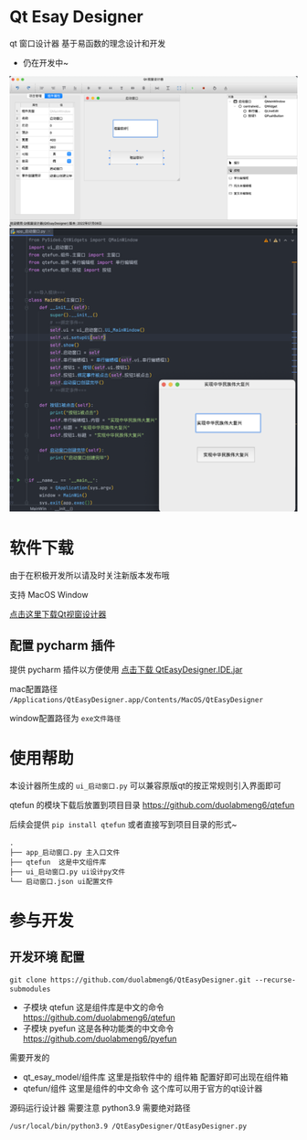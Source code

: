 # Qt Esay Designer

qt 窗口设计器 基于易函数的理念设计和开发

* 仍在开发中~

![](images/img1.png)
![](images/img2.png)


# 软件下载

由于在积极开发所以请及时关注新版本发布哦

支持 MacOS Window

[点击这里下载Qt视窗设计器](https://github.com/duolabmeng6/QtEasyDesigner/releases)

## 配置 pycharm 插件

提供 pycharm 插件以方便使用  [点击下载 QtEasyDesigner.IDE.jar](https://github.com/duolabmeng6/QtEasyDesigner/releases/download/0.0.16/QtEasyDesigner.IDE.jar
)

mac配置路径 `/Applications/QtEasyDesigner.app/Contents/MacOS/QtEasyDesigner`

window配置路径为 `exe文件路径`

# 使用帮助

本设计器所生成的 `ui_启动窗口.py` 可以兼容原版qt的按正常规则引入界面即可

qtefun 的模块下载后放置到项目目录 https://github.com/duolabmeng6/qtefun

后续会提供 `pip install qtefun` 或者直接写到项目目录的形式~

```text
.
├── app_启动窗口.py 主入口文件
├── qtefun  这是中文组件库
├── ui_启动窗口.py ui设计py文件
└── 启动窗口.json ui配置文件

```

# 参与开发 

## 开发环境 配置

```shell
git clone https://github.com/duolabmeng6/QtEasyDesigner.git --recurse-submodules
```

* 子模块 qtefun 这是组件库是中文的命令 https://github.com/duolabmeng6/qtefun
* 子模块 pyefun 这是各种功能类的中文命令 https://github.com/duolabmeng6/pyefun


需要开发的
* qt_esay_model/组件库 这里是指软件中的 组件箱 配置好即可出现在组件箱
* qtefun/组件 这里是组件的中文命令 这个库可以用于官方的qt设计器

源码运行设计器 需要注意 python3.9 需要绝对路径

```shell
/usr/local/bin/python3.9 /QtEasyDesigner/QtEasyDesigner.py
```



